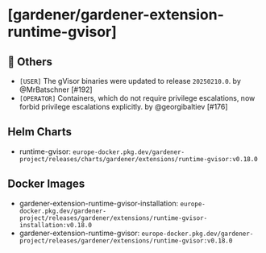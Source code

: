 # [gardener/gardener-extension-runtime-gvisor]

## 🏃 Others

- `[USER]` The gVisor binaries were updated to release `20250210.0`. by @MrBatschner [#192]
- `[OPERATOR]` Containers, which do not require privilege escalations, now forbid privilege escalations explicitly. by @georgibaltiev [#176]

## Helm Charts
- runtime-gvisor: `europe-docker.pkg.dev/gardener-project/releases/charts/gardener/extensions/runtime-gvisor:v0.18.0`
## Docker Images
- gardener-extension-runtime-gvisor-installation: `europe-docker.pkg.dev/gardener-project/releases/gardener/extensions/runtime-gvisor-installation:v0.18.0`
- gardener-extension-runtime-gvisor: `europe-docker.pkg.dev/gardener-project/releases/gardener/extensions/runtime-gvisor:v0.18.0`
